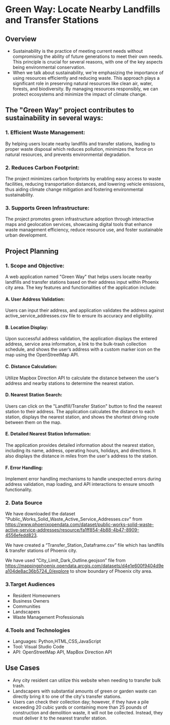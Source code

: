 # **Green Way: Locate Nearby Landfills and Transfer Stations**

## **Overview**

- Sustainability is the practice of meeting current needs without compromising the ability of future generations to meet their own needs. This principle is crucial for several reasons, with one of the key aspects being environmental conservation.
- When we talk about sustainability, we're emphasizing the importance of using resources efficiently and reducing waste. This approach plays a significant role in preserving natural resources like clean air, water, forests, and biodiversity. By managing resources responsibly, we can protect ecosystems and minimize the impact of climate change.


## **The "Green Way" project contributes to sustainability in several ways:**

### **1. Efficient Waste Management:**

By helping users locate nearby landfills and transfer stations, leading to proper waste disposal which reduces pollution, minimizes the force on natural resources, and prevents environmental degradation.
### **2. Reduces Carbon Footprint:**

The project minimizes carbon footprints by enabling easy access to waste facilities, reducing transportation distances, and lowering vehicle emissions, thus aiding climate change mitigation and fostering environmental sustainability.
### **3. Supports Green Infrastructure:**

The project promotes green infrastructure adoption through interactive maps and geolocation services, showcasing digital tools that enhance waste management efficiency, reduce resource use, and foster sustainable urban development.


## **Project Planning**

### **1. Scope and Objective:**

A web application named "Green Way" that helps users locate nearby landfills and transfer stations based on their address input within Phoenix city area. The key features and functionalities of the application include:

#### **A. User Address Validation:** 	
Users can input their address, and application validates the address against active_service_addresses.csv file to ensure its accuracy and eligibility.
#### **B. Location Display:**
Upon successful address validation, the application displays the entered address, service area information, a link to the bulk-trash collection schedule, and shows the user’s address with a custom marker icon on the map using the OpenStreetMap API.
#### **C. Distance Calculation:**
Utilize Mapbox Direction API to calculate the distance between the user's address and nearby stations to determine the nearest station.
#### **D. Nearest Station Search:**
Users can click on the "Landfill/Transfer Station" button to find the nearest station to their address. The application calculates the distance to each station, displays the nearest station, and shows the shortest driving route between them on the map.
#### **E. Detailed Nearest Station Information:**
The application provides detailed information about the nearest station, including its name, address, operating hours, holidays, and directions. It also displays the distance in miles from the user's address to the station.
#### **F. Error Handling:**
Implement error handling mechanisms to handle unexpected errors during address validation, map loading, and API interactions to ensure smooth functionality.

### **2. Data Source**

We have downloaded the dataset "Public_Works_Solid_Waste_Active_Service_Addresses.csv" from https://www.phoenixopendata.com/dataset/public-works-solid-waste-active-service-addresses/resource/fa1ff854-4b88-4b47-8909-4556efedd823.

We have created a “Transfer_Station_Dataframe.csv” file which has landfills & transfer stations of Phoenix city.

We have used “City_Limit_Dark_Outline.geojson” file from https://mappingphoenix.opendata.arcgis.com/datasets/d4e1e600f9404d9ea104de8ac36b5724_0/explore to show boundary of Phoenix city area.

### **3.Target Audiences**

- Resident Homeowners
- Business Owners
- Communities
- Landscapers
- Waste Management Professionals

### **4.Tools and Technologies**

- Languages: Python,HTML,CSS,JavaScript
- Tool: Visual Studio Code
- API: OpenStreetMap API, MapBox Direction API

## **Use Cases**

- Any city resident can utilize this website when needing to transfer bulk trash.
- Landscapers with substantial amounts of green or garden waste can directly bring it to one of the city's transfer stations.
- Users can check their collection day; however, if they have a pile exceeding 20 cubic yards or containing more than 25 pounds of construction and demolition waste, it will not be collected. Instead, they must deliver it to the nearest transfer station.






